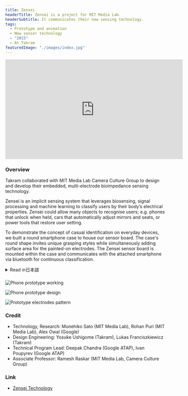 ```yaml
---
title: Zensei
headerTitle: Zensei is a project for MIT Media Lab.
headerSubtitle: It communicates their new sensing technology.
tags:
  - Prototype and animation
  - New sensor technology
  - "2015"
  - At Takram
featuredImage: "./images/index.jpg"
---
```


<iframe width="560" height="315" src="https://www.youtube.com/embed/5P3gj3cMOzc" frameborder="0" allowfullscreen></iframe>

### Overview

Takram collaborated with MIT Media Lab Camera Culture Group to design and develop their embedded, multi-electrode bioimpedance sensing technology.

Zensei is an implicit sensing system that leverages biosensing, signal processing and machine learning to classify users by their body’s electrical properties. Zensei could allow many objects to recognise users; e.g. phones that unlock when held, cars that automatically adjust mirrors and seats, or power tools that restore user setting.

To demonstrate the concept of casual identification on everyday devices, we built a round smartphone case to house our sensor board. The case's round shape invites unique grasping styles while simultaneously adding surface area for the painted-on electrodes. The Zensei sensor board is mounted within the case and communicates with the attached smartphone via bluetooth for continuous classification.

<div class="ja">
<details>
<summary>Read in日本語</summary>

Takramは、MIT Media Lab Camera Culture Groupが開発する生体インピーダンスセンシング技術「Zensei」のデザインに協力した。

Zenseiは、生体センシング、信号処理、機械学習を使って、身体の電気特性をもとにユーザ認証を行う技術である。Zenseiを使うことで様々なオブジェクトがユーザを認識できるようになる可能性がある。例えば、握るだけでロック解除ができるスマートフォンや、乗車するだけで自動的にミラーやシート位置を調整してくれる車、ユーザごとの設定やパーミッションを保存できる電動工具などへの応用が期待されている。

この「連続的な動作の中で行われる認証」というコンセプトを日常的な文脈において実証するために、Takramでは円形のスマートフォンケースをデザインし、センサ基板を組み込んだ。ケースの形状は、様々な持ち方をアフォードしながら、どんな持ち方をしてもペイントされた電極に触れるようにデザインされている。組み込まれたセンサ基板は、スマートフォンへBluetooth経由で機械学習による分類結果を通信している。

</details>
</div>

###

![Phone prototype working](./images/zensei03.jpg)

![Phone prototype design](./images/zensei04.jpg)

![Prototype electrodes pattern](./images/zensei05.jpg)

### Credit

* Technology, Research: Munehiko Sato (MIT Media Lab), Rohan Puri (MIT Media Lab), Alex Owal (Google)
* Design Engineering: Yosuke Ushigome (Takram), Lukas Franciszkiewicz (Takram)
* Technical Program Lead: Deepak Chandra (Google ATAP), Ivan Poupyrev (Google ATAP)
* Associate Professor: Ramesh Raskar (MIT Media Lab, Camera Culture Group)

### Link

* [Zensei Technology](http://zensei.technology/)
